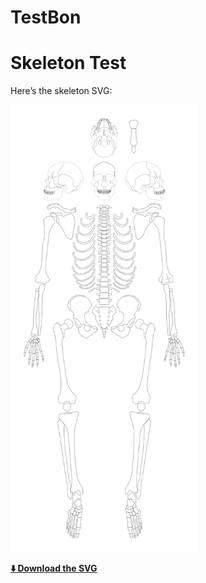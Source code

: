 # TestBon

# Skeleton Test

Here’s the skeleton SVG:

<!-- Inline preview -->
<img src= "https://github.com/Nika72/TestBon/blob/main/szkielet_base_plain_no_markings_ids.svg"
     alt="Skeleton SVG" width="300">

**[⬇️ Download the SVG](https://github.com/Nika72/TestBon/blob/main/szkielet_base_plain_no_markings_ids.svg)**
